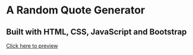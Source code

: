 # A Random Quote Generator

## Built with HTML, CSS, JavaScript and Bootstrap

[Click here to preview](https://iamrealecstasy.github.io/random_quote_generator/)
